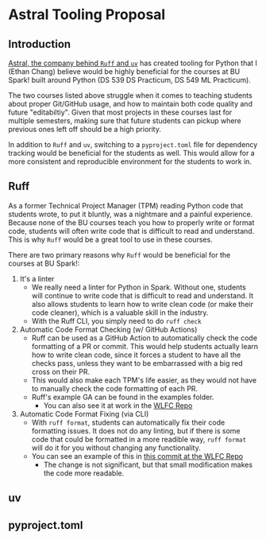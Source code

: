# Astral Tooling Proposal

## Introduction

[Astral, the company behind `Ruff` and `uv`](https://astral.sh/blog/announcing-astral-the-company-behind-ruff) has created tooling for Python that I (Ethan Chang) believe would be highly beneficial for the courses at BU Spark! built around Python (DS 539 DS Practicum, DS 549 ML Practicum).

The two courses listed above struggle when it comes to teaching students about proper Git/GitHub usage, and how to maintain both code quality and future "editabiltiy". Given that most projects in these courses last for multiple semesters, making sure that future students can pickup where previous ones left off should be a high priority.

In addition to `Ruff` and `uv`, switching to a `pyproject.toml` file for dependency tracking would be beneficial for the students as well. This would allow for a more consistent and reproducible environment for the students to work in.

## Ruff

As a former Technical Project Manager (TPM) reading Python code that students wrote, to put it bluntly, was a nightmare and a painful experience. Because none of the BU courses teach you how to properly write or format code, students will often write code that is difficult to read and understand. This is why `Ruff` would be a great tool to use in these courses.

There are two primary reasons why `Ruff` would be beneficial for the courses at BU Spark!:

1. It's a linter
    - We really need a linter for Python in Spark. Without one, students will continue to write code that is difficult to read and understand. It also allows students to learn how to write clean code (or make their code cleaner), which is a valuable skill in the industry.
    - With the Ruff CLI, you simply need to do `ruff check`
2. Automatic Code Format Checking (w/ GitHub Actions)
    - Ruff can be used as a GitHub Action to automatically check the code formatting of a PR or commit. This would help students actually learn how to write clean code, since it  forces a student to have all the checks pass, unless they want to be embarrassed with a big red cross on their PR.
    - This would also make each TPM's life easier, as they would not have to manually check the code formatting of each PR.
    - Ruff's example GA can be found in the examples folder.
        - You can also see it at work in the [WLFC Repo](https://github.com/BU-Spark/ml-wlfc-image/commits/cethan-eda/)
3. Automatic Code Format Fixing (via CLI)
    - With `ruff format`, students can automatically fix their code formatting issues. It does not do any linting, but if there is some code that could be formatted in a more readible way, `ruff format` will do it for you without changing any functionality.
    - You can see an example of this in [this commit at the WLFC Repo](https://github.com/BU-Spark/ml-wlfc-image/commit/874613937c73391be937ce495ba4b32ae92c77bf)
        - The change is not significant, but that small modification makes the code more readable.

## uv

## pyproject.toml
